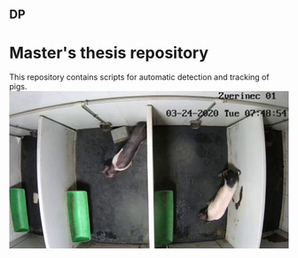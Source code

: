 ## DP
# Master's thesis repository
This repository contains scripts for automatic detection and tracking of pigs.
![alt text](https://github.com/kubarada/DP/blob/main/data/input/frame_027673.PNG?raw=true)
